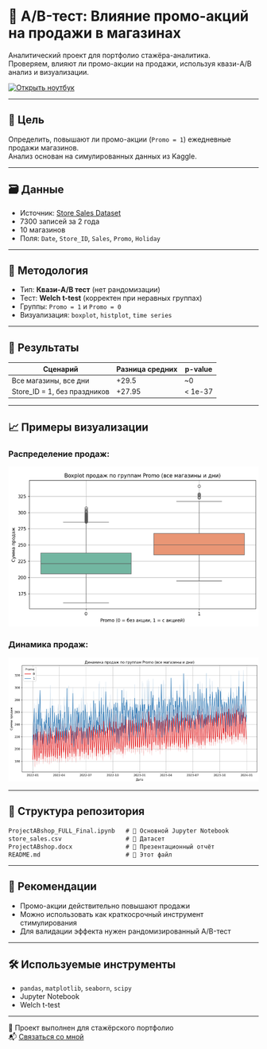 # 🧪 A/B-тест: Влияние промо-акций на продажи в магазинах

Аналитический проект для портфолио стажёра-аналитика.  
Проверяем, влияют ли промо-акции на продажи, используя квази-A/B анализ и визуализации.

[![Открыть ноутбук](https://img.shields.io/badge/открыть-на-Jupyter-orange)](ProjectABshop_FULL_Final.ipynb)

---

## 📌 Цель

Определить, повышают ли промо-акции (`Promo = 1`) ежедневные продажи магазинов.  
Анализ основан на симулированных данных из Kaggle.

---

## 🗃️ Данные

- Источник: [Store Sales Dataset](https://www.kaggle.com/datasets/abhishekjaiswal4896/store-sales-dataset)
- 7300 записей за 2 года
- 10 магазинов
- Поля: `Date`, `Store_ID`, `Sales`, `Promo`, `Holiday`

---

## 🔬 Методология

- Тип: **Квази-A/B тест** (нет рандомизации)
- Тест: **Welch t-test** (корректен при неравных группах)
- Группы: `Promo = 1` и `Promo = 0`
- Визуализация: `boxplot`, `histplot`, `time series`

---

## 🧪 Результаты

| Сценарий                       | Разница средних | p-value     |
|-------------------------------|------------------|-------------|
| Все магазины, все дни         | +29.5            | ~0          |
| Store_ID = 1, без праздников  | +27.95           | < 1e-37     |

---

## 📈 Примеры визуализации

### Распределение продаж:
![Boxplot](images/boxplot.png)

### Динамика продаж:
![Time Series](images/timeseries.png)

---

## 📁 Структура репозитория

```text
ProjectABshop_FULL_Final.ipynb   # 📓 Основной Jupyter Notebook
store_sales.csv                  # 📂 Датасет
ProjectABshop.docx               # 📝 Презентационный отчёт
README.md                        # 📘 Этот файл
```

---

## 📄 Рекомендации

- Промо-акции действительно повышают продажи
- Можно использовать как краткосрочный инструмент стимулирования
- Для валидации эффекта нужен рандомизированный A/B-тест

---

## 🛠 Используемые инструменты

- `pandas`, `matplotlib`, `seaborn`, `scipy`
- Jupyter Notebook
- Welch t-test

---

📌 Проект выполнен для стажёрского портфолио  
📬 [Связаться со мной](mailto:youremail@example.com)
